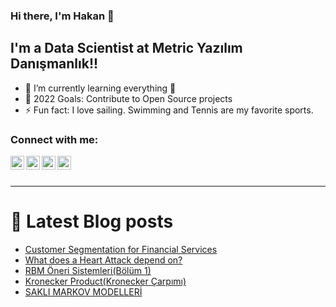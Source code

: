 ### Hi there, I'm Hakan 👋


## I'm a Data Scientist at Metric Yazılım Danışmanlık!!

- 🌱 I’m currently learning everything 🤣
- 🥅 2022 Goals: Contribute to Open Source projects
- ⚡ Fun fact: I love sailing. Swimming and Tennis are my favorite sports.

### Connect with me:

[<img align="left" alt="codeSTACKr | LinkedIn" width="22px" src="https://cdn.jsdelivr.net/npm/simple-icons@v3/icons/linkedin.svg" />][linkedin]
[<img align="left" alt="codeSTACKr | Instagram" width="22px" src="https://cdn.jsdelivr.net/npm/simple-icons@v3/icons/instagram.svg" />][instagram]
[<img align="left" alt="codeSTACKr | Instagram" width="22px" src="https://cdn.jsdelivr.net/npm/simple-icons@3.13.0/icons/medium.svg" />][medium]
[<img align="left" alt="codeSTACKr | Instagram" width="22px" src="https://cdn.jsdelivr.net/npm/simple-icons@3.13.0/icons/vsco.svg" />][vsco]

<br />
<br />

---

# 📕 Latest Blog posts
<!-- BLOG-POST-LIST:START -->
- [Customer Segmentation for Financial Services](https://medium.com/analytics-vidhya/customer-segmentation-for-financial-services-58fbfc417669?source=rss-bc6cb6ba9a57------2)
- [What does a Heart Attack depend on?](https://hakanateslii.medium.com/what-does-a-heart-attack-depend-on-8f6192503174?source=rss-bc6cb6ba9a57------2)
- [RBM Öneri Sistemleri&lpar;Bölüm 1&rpar;](https://hakanateslii.medium.com/rbm-%C3%B6neri-sistemleri-b%C3%B6l%C3%BCm-1-13073539afdb?source=rss-bc6cb6ba9a57------2)
- [Kronecker Product&lpar;Kronecker Çarpımı&rpar;](https://hakanateslii.medium.com/kronecker-product-kronecker-%C3%A7arp%C4%B1m%C4%B1-d71dec9fed4b?source=rss-bc6cb6ba9a57------2)
- [SAKLI MARKOV MODELLERİ](https://hakanateslii.medium.com/sakli-markov-modelleri%CC%87-67b0e74c422c?source=rss-bc6cb6ba9a57------2)
<!-- BLOG-POST-LIST:END -->


<!---
<details>
  <summary>:zap: GitHub Stats</summary>

  <img align="left" alt="codeSTACKr's GitHub Stats" src="https://https://github-readme-stats-hakanatesli.vercel.app//api?username=hakanatesli&show_icons=true&hide_border=true" />

</details>
-->

[instagram]: https://www.instagram.com/hakanaatesli/
[linkedin]: https://www.linkedin.com/in/hakanatesli/
[medium]: https://medium.com/@hakanateslii
[vsco]: https://vsco.co/hakanaatesli/gallery

